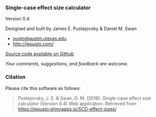 ### Single-case effect size calculator

Version 0.4

Designed and built by James E. Pustejovsky & Daniel M. Swan

-   <pusto@austin.utexas.edu>
-   <http://jepusto.com/>

[Source code available on
Github](https://github.com/jepusto/SingleCaseES)

*Your comments, suggestions, and feedback are welcome.*

### Citation

Please cite this software as follows:

> Pustejovsky, J. E. & Swan, D. M. (2018). Single-case effect size calculator (Version 0.4) Web application. Retrieved from
> <https://jepusto.shinyapps.io/SCD-effect-sizes/>
